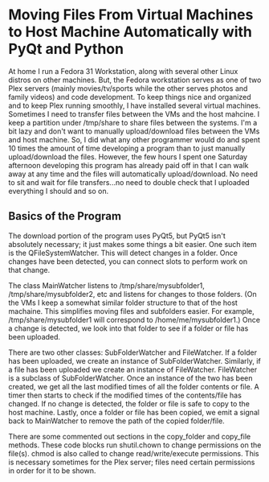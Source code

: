 <h1>Moving Files From Virtual Machines to Host Machine Automatically with PyQt and Python</h1>
<p>
At home I run a Fedora 31 Workstation, along with several other Linux distros on other machines. But, the Fedora
workstation serves as one of two Plex servers (mainly movies/tv/sports while the other serves photos and family videos) and code development. 
To keep things nice and organized and to keep Plex running smoothly, I have installed several virtual machines.
Sometimes I need to transfer files between the VMs and the host mahcine.
I keep a partition under /tmp/share to share files between the systems.
I'm a bit lazy and don't want to manually upload/download files between the VMs and host machine. So,
I did what any other programmer would do and spent 10 times the amount of time developing a program
than to just manually upload/download the files. However, the few hours I spent one Saturday afternoon
developing this program has already paid off in that I can walk away at any time and the files will 
automatically upload/download. No need to sit and wait for file transfers...no need to double check that I
uploaded everything I should and so on.
</p>
<h2>Basics of the Program</h2>
<p>
The download portion of the program uses PyQt5, but PyQt5 isn't absolutely necessary; it just makes
some things a bit easier. One such item is the QFileSystemWatcher. This will detect changes in a folder.
Once changes have been detected, you can connect slots to perform work on that change.
</p>

<p>
The class MainWatcher listens to /tmp/share/mysubfolder1, /tmp/share/mysubfolder2, etc and listens for changes to those
folders. 
(On the VMs I keep a somewhat similar folder structure to that of the host machaine. 
This simplifies moving files and subfolders easier. For example, /tmp/share/mysubfolder1 will correspond
to /home/me/mysubfolder1.)
Once a change is detected, we look into that folder to see if a folder or file has been uploaded. 
</p>

<p>
There are two other classes: SubFolderWatcher and FileWatcher. 
If a folder has been uploaded, we create an instance of SubFolderWatcher.
Similarly, if a file has been uploaded we create an instance of FileWatcher.
FileWatcher is a subclass of SubFolderWatcher.
Once an instance of the two has been created, we get all the last modified times of all the folder contents or file.
A timer then starts to check if the modified times of the contents/file has changed.
If no change is detected, the folder or file is safe to copy to the host machine.
Lastly, once a folder or file has been copied, we emit a signal back to MainWatcher to remove the path of the copied folder/file.
</p>

<p>
There are some commented out sections in the copy_folder and copy_file methods. These code blocks run shutil.chown to change permissions 
on the file(s). chmod is also called to change read/write/execute permissions. This is necessary sometimes for the Plex server; files
need certain permissions in order for it to be shown.
</p>
